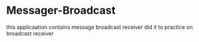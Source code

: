 # Messager-Broadcast
this applicaation contains  message broadcast receiver did it to practice on broadcast receiver
